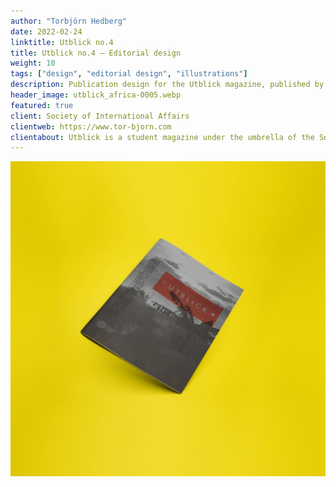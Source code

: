 ```yaml
---
author: "Torbjörn Hedberg"
date: 2022-02-24
linktitle: Utblick no.4
title: Utblick no.4 — Editorial design
weight: 10
tags: ["design", "editorial design", "illustrations"]
description: Publication design for the Utblick magazine, published by Society of International Affairs in Gothenburg.
header_image: utblick_africa-0005.webp
featured: true
client: Society of International Affairs
clientweb: https://www.tor-bjorn.com
clientabout: Utblick is a student magazine under the umbrella of the Society of International Affairs in Gothenburg (Utrikespolitiska Föreningen), but we write for everyone, in and beyond Gothenburg, who are interested in international politics. The society is party politically and religiously unaffiliated and the main goal is to question and debate. We are however not afraid of taking a political stance in relation to human rights as has been declared by the UN declaration of human rights, as well as specifically the rights of women, LGBT, and BIPOC to be respected.
---
```


![Header example](utblick_africa-0005.webp)

[go]: <http://golang.org/>
[gohtmltemplate]: <http://golang.org/pkg/html/template/>
